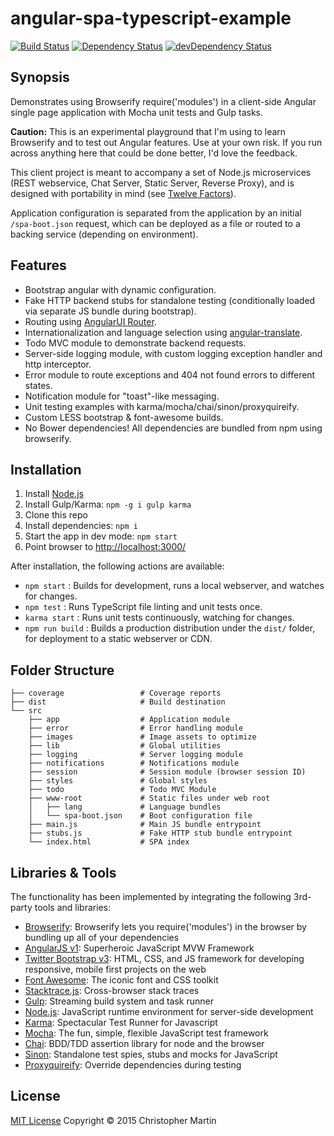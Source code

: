 # angular-spa-typescript-example

[![Build Status](https://travis-ci.org/cgmartin/angular-spa-browserify-example.svg?branch=master)](https://travis-ci.org/cgmartin/angular-spa-browserify-example)
[![Dependency Status](https://david-dm.org/cgmartin/angular-spa-browserify-example.svg)](https://david-dm.org/cgmartin/angular-spa-browserify-example)
[![devDependency Status](https://david-dm.org/cgmartin/angular-spa-browserify-example/dev-status.svg)](https://david-dm.org/cgmartin/angular-spa-browserify-example#info=devDependencies)

## Synopsis

Demonstrates using Browserify require('modules') in a client-side Angular single page application with Mocha unit tests and Gulp tasks.

**Caution:** This is an experimental playground that I'm using to learn Browserify and to test out Angular features. 
Use at your own risk. If you run across anything here that could be done better, I'd love the feedback.

This client project is meant to accompany a set of Node.js microservices (REST webservice, Chat Server, Static Server, Reverse Proxy),
and is designed with portability in mind (see [Twelve Factors](http://12factor.net/)).

Application configuration is separated from the application by an initial `/spa-boot.json` request, which can be
deployed as a file or routed to a backing service (depending on environment).

## Features

* Bootstrap angular with dynamic configuration.
* Fake HTTP backend stubs for standalone testing (conditionally loaded via separate JS bundle during bootstrap).
* Routing using [AngularUI Router](https://github.com/angular-ui/ui-router).
* Internationalization and language selection using [angular-translate](https://github.com/angular-translate/angular-translate). 
* Todo MVC module to demonstrate backend requests.
* Server-side logging module, with custom logging exception handler and http interceptor.
* Error module to route exceptions and 404 not found errors to different states.
* Notification module for "toast"-like messaging. 
* Unit testing examples with karma/mocha/chai/sinon/proxyquireify.
* Custom LESS bootstrap & font-awesome builds.
* No Bower dependencies! All dependencies are bundled from npm using browserify.

## Installation

1. Install [Node.js](https://nodejs.org/download/)
1. Install Gulp/Karma: `npm -g i gulp karma`
1. Clone this repo
1. Install dependencies: `npm i`
1. Start the app in dev mode: `npm start`
1. Point browser to <http://localhost:3000/>

After installation, the following actions are available:

* `npm start` : Builds for development, runs a local webserver, and watches for changes.
* `npm test` : Runs TypeScript file linting and unit tests once.
* `karma start` : Runs unit tests continuously, watching for changes.
* `npm run build` : Builds a production distribution under the `dist/` folder, for deployment to a static webserver or CDN.

## Folder Structure

```
├── coverage                 # Coverage reports
├── dist                     # Build destination
└── src
    ├── app                  # Application module    
    ├── error                # Error handling module    
    ├── images               # Image assets to optimize
    ├── lib                  # Global utilities
    ├── logging              # Server logging module
    ├── notifications        # Notifications module
    ├── session              # Session module (browser session ID)
    ├── styles               # Global styles
    ├── todo                 # Todo MVC Module    
    ├── www-root             # Static files under web root
    │   ├── lang             # Language bundles
    │   └── spa-boot.json    # Boot configuration file
    ├── main.js              # Main JS bundle entrypoint
    ├── stubs.js             # Fake HTTP stub bundle entrypoint
    └── index.html           # SPA index
```

## Libraries & Tools

The functionality has been implemented by integrating the following 3rd-party tools and libraries:

 - [Browserify](http://browserify.org/): Browserify lets you require('modules') in the browser by bundling up all of your dependencies
 - [AngularJS v1](http://angularjs.org/): Superheroic JavaScript MVW Framework
 - [Twitter Bootstrap v3](http://getbootstrap.com/): HTML, CSS, and JS framework for developing responsive, mobile first projects on the web
 - [Font Awesome](http://fontawesome.io/): The iconic font and CSS toolkit
 - [Stacktrace.js](http://www.stacktracejs.com/): Cross-browser stack traces
 - [Gulp](http://gulpjs.com/): Streaming build system and task runner
 - [Node.js](http://nodejs.org/api/): JavaScript runtime environment for server-side development
 - [Karma](http://karma-runner.github.io/): Spectacular Test Runner for Javascript
 - [Mocha](http://mochajs.org/): The fun, simple, flexible JavaScript test framework
 - [Chai](http://chaijs.com/): BDD/TDD assertion library for node and the browser
 - [Sinon](http://sinonjs.org/): Standalone test spies, stubs and mocks for JavaScript
 - [Proxyquireify](https://github.com/thlorenz/proxyquireify): Override dependencies during testing

## License

[MIT License](http://cgm.mit-license.org/)  Copyright © 2015 Christopher Martin
